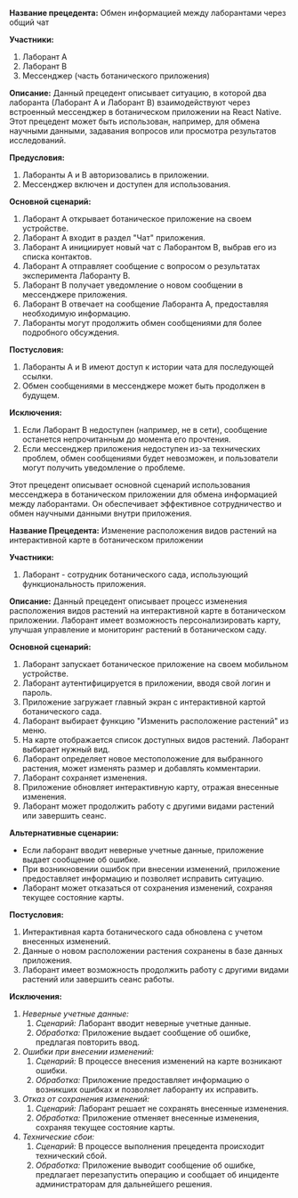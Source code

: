 ﻿**Название прецедента:** Обмен информацией между лаборантами через общий чат

**Участники:**

1. Лаборант A
1. Лаборант B
1. Мессенджер (часть ботанического приложения)

**Описание:** Данный прецедент описывает ситуацию, в которой два лаборанта (Лаборант A и Лаборант B) взаимодействуют через встроенный мессенджер в ботаническом приложении на React Native. Этот прецедент может быть использован, например, для обмена научными данными, задавания вопросов или просмотра результатов исследований.

**Предусловия:**

1. Лаборанты A и B авторизовались в приложении.
1. Мессенджер включен и доступен для использования.

**Основной сценарий:**

1. Лаборант A открывает ботаническое приложение на своем устройстве.
1. Лаборант A входит в раздел "Чат" приложения.
1. Лаборант A инициирует новый чат с Лаборантом B, выбрав его из списка контактов.
1. Лаборант A отправляет сообщение с вопросом о результатах эксперимента Лаборанту B.
1. Лаборант B получает уведомление о новом сообщении в мессенджере приложения.
1. Лаборант B отвечает на сообщение Лаборанта A, предоставляя необходимую информацию.
1. Лаборанты могут продолжить обмен сообщениями для более подробного обсуждения.

**Постусловия:**

1. Лаборанты A и B имеют доступ к истории чата для последующей ссылки.
1. Обмен сообщениями в мессенджере может быть продолжен в будущем.

**Исключения:**

1. Если Лаборант B недоступен (например, не в сети), сообщение останется непрочитанным до момента его прочтения.
1. Если мессенджер приложения недоступен из-за технических проблем, обмен сообщениями будет невозможен, и пользователи могут получить уведомление о проблеме.

Этот прецедент описывает основной сценарий использования мессенджера в ботаническом приложении для обмена информацией между лаборантами. Он обеспечивает эффективное сотрудничество и обмен научными данными внутри приложения.

**Название Прецедента:** Изменение расположения видов растений на интерактивной карте в ботаническом приложении

**Участники:**

1. Лаборант - сотрудник ботанического сада, использующий функциональность приложения.

**Описание:** Данный прецедент описывает процесс изменения расположения видов растений на интерактивной карте в ботаническом приложении. Лаборант имеет возможность персонализировать карту, улучшая управление и мониторинг растений в ботаническом саду.

**Основной сценарий:**

1. Лаборант запускает ботаническое приложение на своем мобильном устройстве.
1. Лаборант аутентифицируется в приложении, вводя свой логин и пароль.
1. Приложение загружает главный экран с интерактивной картой ботанического сада.
1. Лаборант выбирает функцию "Изменить расположение растений" из меню.
1. На карте отображается список доступных видов растений. Лаборант выбирает нужный вид.
1. Лаборант определяет новое местоположение для выбранного растения, может изменять размер и добавлять комментарии.
1. Лаборант сохраняет изменения.
1. Приложение обновляет интерактивную карту, отражая внесенные изменения.
1. Лаборант может продолжить работу с другими видами растений или завершить сеанс.

**Альтернативные сценарии:**

- Если лаборант вводит неверные учетные данные, приложение выдает сообщение об ошибке.
- При возникновении ошибок при внесении изменений, приложение предоставляет информацию и позволяет исправить ситуацию.
- Лаборант может отказаться от сохранения изменений, сохраняя текущее состояние карты.

**Постусловия:**

1. Интерактивная карта ботанического сада обновлена с учетом внесенных изменений.
1. Данные о новом расположении растения сохранены в базе данных приложения.
1. Лаборант имеет возможность продолжить работу с другими видами растений или завершить сеанс работы.

**Исключения:**

1. *Неверные учетные данные:*
   1. *Сценарий:* Лаборант вводит неверные учетные данные.
   1. *Обработка:* Приложение выдает сообщение об ошибке, предлагая повторить ввод.
1. *Ошибки при внесении изменений:*
   1. *Сценарий:* В процессе внесения изменений на карте возникают ошибки.
   1. *Обработка:* Приложение предоставляет информацию о возникших ошибках и позволяет лаборанту их исправить.
1. *Отказ от сохранения изменений:*
   1. *Сценарий:* Лаборант решает не сохранять внесенные изменения.
   1. *Обработка:* Приложение отменяет внесенные изменения, сохраняя текущее состояние карты.
1. *Технические сбои:*
   1. *Сценарий:* В процессе выполнения прецедента происходит технический сбой.
   1. *Обработка:* Приложение выводит сообщение об ошибке, предлагает перезапустить операцию и сообщает об инциденте администраторам для дальнейшего решения.

